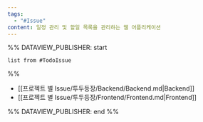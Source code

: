 ```yaml
---
tags:
  - "#Issue"
content: 일정 관리 및 할일 목록을 관리하는 웹 어플리케이션
---
```


%% DATAVIEW_PUBLISHER: start
```dataview
list from #TodoIssue
```
%%

- [[프로젝트 별 Issue/투두등장/Backend/Backend.md|Backend]]
- [[프로젝트 별 Issue/투두등장/Frontend/Frontend.md|Frontend]]

%% DATAVIEW_PUBLISHER: end %%